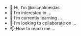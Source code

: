 - 👋 Hi, I’m @alicealmeidas
- 👀 I’m interested in ...
- 🌱 I’m currently learning ...
- 💞️ I’m looking to collaborate on ...
- 📫 How to reach me ...

<!---
alicealmeidas/alicealmeidas is a ✨ special ✨ repository because its `README.md` (this file) appears on your GitHub profile.
You can click the Preview link to take a look at your changes.
--->
